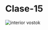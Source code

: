 # Clase-15

![interior vostok](https://user-images.githubusercontent.com/110845873/201696223-ddfe2be6-0c5d-4a8b-8244-c99629594240.jpg)
